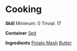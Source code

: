 <!-- TITLE: Mashed Potatoes -->
<!-- SUBTITLE: Buttery mashed potatoes -->

# Cooking
**Skill**
Minimum: 0
Trivial: 17

**Container**
[Spit](spit)

**Ingredients**
[Potato Mash](potato-mash)
[Butter](butter)
